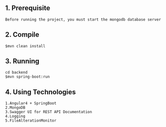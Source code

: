 ## 1. Prerequisite
```
Before running the project, you must start the mongodb database server
```

## 2. Compile

```
$mvn clean install
```

## 3. Running

```
cd backend
$mvn spring-boot:run
```

## 4. Using Technologies
```
1.Angular4 + SpringBoot
2.MongoDB
3.Swagger UI for REST API Documentation
4.Logging
5.FileAlterationMonitor
```
